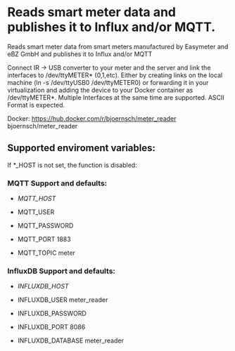 # Reads smart meter data and publishes it to Influx and/or MQTT.

Reads smart meter data from smart meters manufactured by Easymeter and eBZ GmbH and publishes it to Influx and/or MQTT

Connect IR -> USB converter to your meter and the server and link the interfaces to /dev/ttyMETER* (0,1,etc). Either by creating links on the local machine (ln -s /dev/ttyUSB0 /dev/ttyMETER0) or forwarding it in your virtualization and adding the device to your Docker container as /dev/ttyMETER*.
Multiple Interfaces at the same time are supported.
ASCII Format is expected.

Docker:
https://hub.docker.com/r/bjoernsch/meter_reader
bjoernsch/meter_reader

## Supported enviroment variables:
If *_HOST is not set, the function is disabled:

### MQTT Support and defaults:
- *MQTT_HOST*

- MQTT_USER
- MQTT_PASSWORD
- MQTT_PORT 1883
- MQTT_TOPIC meter

### InfluxDB Support and defaults:
- *INFLUXDB_HOST*

- INFLUXDB_USER meter_reader
- INFLUXDB_PASSWORD
- INFLUXDB_PORT 8086
- INFLUXDB_DATABASE meter_reader
